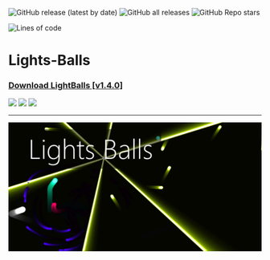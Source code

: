 ![GitHub release (latest by date)](https://img.shields.io/github/v/release/agzam4/Lights-Balls?color=9000FF&style=for-the-badge)
![GitHub all releases](https://img.shields.io/github/downloads/agzam4/Lights-Balls/total?color=0090FF&style=for-the-badge)
![GitHub Repo stars](https://img.shields.io/github/stars/agzam4/Lights-Balls?color=FFE572&style=for-the-badge)

![Lines of code](https://img.shields.io/tokei/lines/github/agzam4/Lights-Balls?color=blueviolet&style=flat-square)
# Lights-Balls
### [Download LightBalls [v1.4.0]](https://github.com/Agzam4/Lights-Balls/releases/download/v1.4.0/LightBalls_v1-4-0.zip)
![](https://img.shields.io/badge/%20-v1.2.0-blueviolet?style=for-the-badge)
![](https://img.shields.io/badge/%20-2%2C6%20MB-brightgreen?style=for-the-badge)
![](https://img.shields.io/github/downloads/agzam4/Dungeon-Underground-traps/total?color=007FFF&label=%20&style=for-the-badge&logo=docusign&logoColor=FFF)
***
![](https://github.com/Agzam4/Lights-Balls/blob/main/background.png?raw=true)
